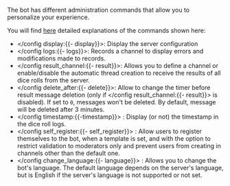 The bot has different administration commands that allow you to personalize your experience.

You will find [here](<https://dicelette.github.io/en/docs/config>) detailed explanations of the commands shown here:
- </config display:{{- display}}>: Display the server configuration
- </config logs:{{- logs}}>: Records a channel to display errors and modifications made to records.
- </config result_channel:{{- result}}>: Allows you to define a channel or enable/disable the automatic thread creation to receive the results of all dice rolls from the server.
- </config delete_after:{{- delete}}>: Allow to change the timer before result message deletion (only if </config result_channel:{{- result}}> is disabled). If set to `0`, messages won't be deleted. By default, message will be deleted after 3 minutes.
- </config timestamp:{{-timestamp}}> : Display (or not) the timestamp in the dice roll logs.
- </config self_register:{{- self_register}}> : Allow users to register themselves to the bot, when a template is set, and with the option to restrict validation to moderators only and prevent users from creating in channels other than the default one.
- </config change_language:{{- language}}> : Allows you to change the bot's language. The default language depends on the server's language, but is English if the server's language is not supported or not set. 